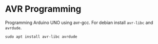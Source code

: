 # AVR Programming

Programming Arduino UNO using avr-gcc. For debian install `avr-libc` and `avrdude`.

```
sudo apt install avr-libc avrdude
```